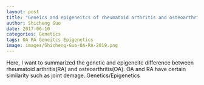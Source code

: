 ```yaml
---
layout: post
title: "Geneics and epigeneitcs of rheumatoid arthritis and osteoarthritis"
author: Shicheng Guo
date: 2017-06-10
categories: Genetics
tags: OA RA Geneitcs Epigenetics
image: images/Shicheng-Guo-OA-RA-2019.png
---
```


Here, I want to summarized the genetic and epigeneitc difference between rheumatoid arthritis(RA) and osteoarthritis(OA). OA and RA have certain similarity such as joint demage..Genetics/Epigenetics
